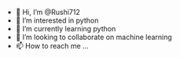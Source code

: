 - 👋 Hi, I’m @Rushi712
- 👀 I’m interested in python
- 🌱 I’m currently learning python
- 💞️ I’m looking to collaborate on machine learning
- 📫 How to reach me ...

<!---
Rushi712/Rushi712 is a ✨ special ✨ repository because its `README.md` (this file) appears on your GitHub profile.
You can click the Preview link to take a look at your changes.
--->
